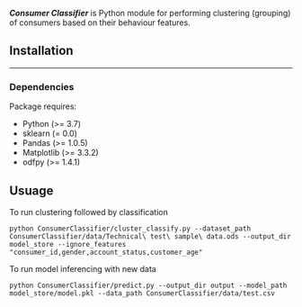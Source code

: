 ***Consumer Classifier*** is Python module for performing clustering (grouping) of consumers based on their behaviour features.


## Installation
***

### Dependencies

Package requires:

* Python (>= 3.7)
* sklearn (= 0.0)
* Pandas (>= 1.0.5)
* Matplotlib (>= 3.3.2)
* odfpy (>= 1.4.1)

## Usuage

To run clustering followed by classification 

`python ConsumerClassifier/cluster_classify.py --dataset_path ConsumerClassifier/data/Technical\ test\ sample\ data.ods --output_dir model_store --ignore_features "consumer_id,gender,account_status,customer_age" `

To run model inferencing with new data

`python ConsumerClassifier/predict.py --output_dir output --model_path model_store/model.pkl --data_path ConsumerClassifier/data/test.csv `

